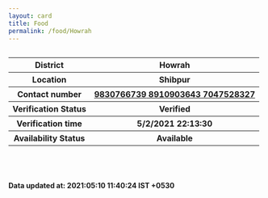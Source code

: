 ```yaml
---
layout: card
title: Food
permalink: /food/Howrah
---
```

<div class="row">
	<div class="column">
<div class="card_av">
<div class="info"><table>
<tr><th>District</th><th>Howrah</th></tr>
<tr><th>Location</th><th>Shibpur</th></tr>
<tr><th>Contact number </th><th><a href="tel:9830766739">9830766739</a><a href="tel: 8910903643"> 8910903643</a><a href="tel: 7047528327"> 7047528327</a></th></tr>
<tr><th>Verification  Status</th><th>Verified</th></tr>
<tr><th>Verification time</th><th>5/2/2021 22:13:30</th></tr>
<tr><th>Availability Status</th><th>Available</th></tr>
</table></div></div>
</div>
</div> <br><br>
<h4> Data updated at: 2021:05:10 11:40:24 IST +0530 </h4>